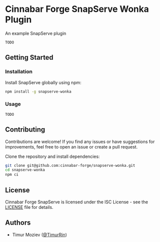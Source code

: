 # Cinnabar Forge SnapServe Wonka Plugin

An example SnapServe plugin

```
TODO
```

## Getting Started

### Installation

Install SnapServe globally using npm:

```bash
npm install -g snapserve-wonka
```

### Usage

```
TODO
```

## Contributing

Contributions are welcome! If you find any issues or have suggestions for improvements, feel free to open an issue or create a pull request.

Clone the repository and install dependencies:

```bash
git clone git@github.com:cinnabar-forge/snapserve-wonka.git
cd snapserve-wonka
npm ci
```

## License

Cinnabar Forge SnapServe is licensed under the ISC License - see the [LICENSE](LICENSE) file for details.

## Authors

- Timur Moziev ([@TimurRin](https://github.com/TimurRin))
